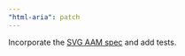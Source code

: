 ```yaml
---
"html-aria": patch
---
```


Incorporate the [SVG AAM spec](https://www.w3.org/TR/svg-aam-1.0) and add tests.
